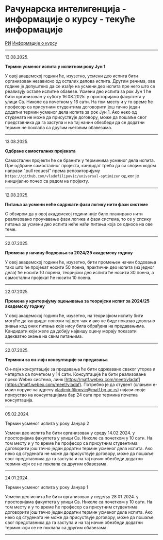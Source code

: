 # Рачунарска интелигенција - информације о курсу - текуће информације

[РИ](../../README.md) [Информације о курсу](../README.md)

---

13.08.2025.

**Термин усменог испита у испитном року Јун 1**

У овој академској години ће, изузетно, усмени део испита бити организован независно од осталих делова испита. Другим речима, ове године је  допуштено да се изађе на усмени део испита пре него што се реализују остале испитне обавезе. Усмени део испита за рок Јун 1 ће бити организован у суботу 16.08.2025. у просторијама факултета у улици Св. Николе са почетком у 16 сати. На том месту и у то време ће професор са присутним студентима договорити још тачно један додатни термин усменог дела испита за рок Јун 1. Ако неко од студената не може да присуствује договору, може да пошаље свог представника да га заступа и на тај начин обезбеди да се додатни термин не поклапа са другим његовим обавезама.

---

13.08.2025.

**Одбране самосталних пројеката**

Самостални пројекти ће се бранити у терминима усменог дела испита. Пре одбране самосталног пројекта, кандидат треба да са својим кодом направи "pull request" према репозиторијуму `https://github.com/vladofilipovic/universal-optimizer` од ког је иницијално почео са радом на пројекту.

---

12.08.2025.

**Питања за усмени неће садржати фази логику нити фази системе**

С обзиром да у овој академској години није било планирано нити реализовано проучавање фази логика и фази система, то се у спсику питања за усмени део испита неће наћи питања која се односе на ове теме.

---

22.07.2025.

**Промена у начину бодовања за 2024/25 академску годину**

У овој академској години ће, изузетно, бити промењен начин бодовања тако што ће пројекат носити 50 поена, практични део испита (из једног дела) ће носити 10 порена, теоријски део испита ће носити 30 поена, а самостални пројекат ће носити 10 поена.

---

22.07.2025.

**Промена у критеријуму оцењивања за теоријски испит за 2024/25 академску годину**

У овој академској години ће, изузетно, на теорисјком испиту бити могуће да кандидат положи тај део чак и ако не биде показао довољно знања код оних питања које нису била обрађена на предавањима. Кандидати који желе да добију највишу оцену морају показати адекватно знање на свим питањима.

---

22.07.2025.

**Термини за он-лајн консултације за предавања**

Он-лајн консултације за предавања ће бити одржаване сваког уторка и четвртка са почетком у 14 сати. Консултације ће бити реализоване преко Webex система, линк [https://matf.webex.com/meet/vladaf](https://matf.webex.com/meet/vladaf). Потребно је да студент (слањем е-маил поруке на адресу vladimir.filipovic@matf.bg.ac.rs) најави своје присуство на консултацијама бар 24 сата пре термина почетка консултација.

---

05.02.2024.

Термин усменог испита у року Јануар 2

Усмени део испита ће бити организован у среду 14.02.2024. у просторијама факултета у улици Св. Николе са почетком у 10 сати. На том месту и у то време ће професор са присутним студентима договорити још тачно један додатни термин усменог дела испита. Ако неко од студената не може да присуствује договору, може да пошаље свог представника да га заступа и на тај начин обезбеди додатни термин који се не поклапа са другим обавезама.

---

24.01.2024.

Термин усменог испита у року Јануар 1

Усмени део испита ће бити организован у недељу 28.01.2024. у просторијама факултета у улици Св. Николе са почетком у 10 сати. На том месту и у то време ће професор са присутним студентима договорити још тачно један додатни термин усменог дела испита. Ако неко од студената не може да присуствује договору, може да пошаље свог представника да га заступа и на тај начин обезбеди додатни термин који се не поклапа са другим обавезама.

---
